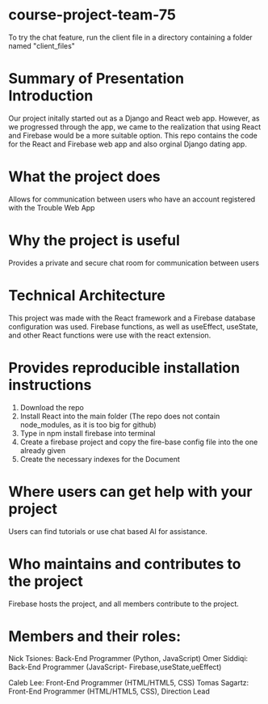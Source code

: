 # course-project-team-75
To try the chat feature, run the client file in a directory containing a folder named "client_files"

# Summary of Presentation Introduction
Our project initally started out as a Django and React web app. However, as we progressed through the app,
we came to the realization that using React and Firebase would be a more suitable option. This repo contains 
the code for the React and Firebase web app and also orginal Django dating app.

# What the project does
Allows for communication between users who have an account registered with the Trouble Web App

# Why the project is useful
Provides a private and secure chat room for communication between users

# Technical Architecture
This project was made with the React framework and a Firebase database configuration was used. 
Firebase functions, as well as useEffect, useState, and other React functions were use with the react extension.


# Provides reproducible installation instructions
1. Download the repo
2. Install React into the main folder (The repo does not contain node_modules, as it is too big for github)
3. Type in npm install firebase into terminal 
4. Create a firebase project and copy the fire-base config file into the one already given
5. Create the necessary indexes for the Document

# Where users can get help with your project
Users can find tutorials or use chat based AI for assistance.

# Who maintains and contributes to the project
Firebase hosts the project, and all members contribute to the project.


# Members and their roles:
Nick Tsiones: Back-End Programmer (Python, JavaScript)
Omer Siddiqi: Back-End Programmer (JavaScript- Firebase,useState,ueEffect)


Caleb Lee: Front-End Programmer (HTML/HTML5, CSS)
Tomas Sagartz: Front-End Programmer (HTML/HTML5, CSS), Direction Lead
